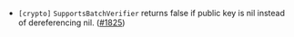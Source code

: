 - `[crypto]` `SupportsBatchVerifier` returns false
  if public key is nil instead of dereferencing nil.
  ([\#1825](https://github.com/depinnetwork/por-consensus/pull/1825))